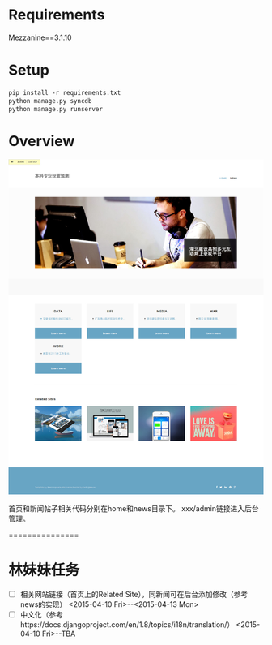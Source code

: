 # Requirements

Mezzanine==3.1.10

# Setup

    pip install -r requirements.txt
    python manage.py syncdb
    python manage.py runserver

# Overview

![HOME](home.jpeg)

首页和新闻帖子相关代码分别在home和news目录下。
xxx/admin链接进入后台管理。

===============
# 林妹妹任务
- [ ] 相关网站链接（首页上的Related Site），同新闻可在后台添加修改（参考news的实现） <2015-04-10 Fri>--<2015-04-13 Mon>
- [ ] 中文化（参考https://docs.djangoproject.com/en/1.8/topics/i18n/translation/） <2015-04-10 Fri>--TBA
